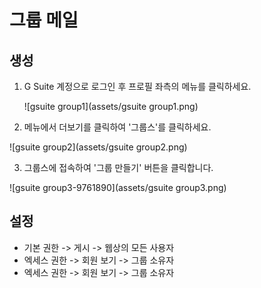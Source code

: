 

# 그룹 메일

## 생성

1. G Suite 계정으로 로그인 후 프로필 좌측의 메뉴를 클릭하세요. 

   ![gsuite group1](assets/gsuite group1.png)

2. 메뉴에서 더보기를 클릭하여 '그룹스'를 클릭하세요.

![gsuite group2](assets/gsuite group2.png)



3. 그룹스에 접속하여 '그룹 만들기' 버튼을 클릭합니다.

![gsuite group3-9761890](assets/gsuite group3.png)

## 설정 

- 기본 권한 -> 게시 -> 웹상의 모든 사용자
- 엑세스 권한 -> 회원 보기 -> 그룹 소유자
- 엑세스 권한 -> 회원 보기 -> 그룹 소유자